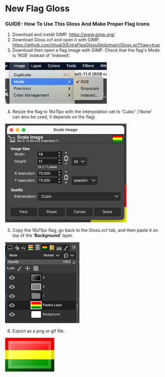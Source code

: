 # New Flag Gloss

### GUIDE- How To Use This Gloss And Make Proper Flag Icons

1. Download and install GIMP. https://www.gimp.org/
2. Download Gloss.xcf and open it with GIMP. https://github.com/shoal3/ExtraFlagGloss/blob/main/Gloss.xcf?raw=true
3. Download then open a flag image with GIMP. Check that the flag's Mode is 'RGB' instead of 'Indexed'.

![1](images/1.png)

4. Resize the flag to 16x11px with the interpolation set to 'Cubic' ('None' can also be used, it depends on the flag)

![2](images/2.png)

5. Copy the 16x11px flag, go back to the Gloss.xcf tab, and then paste it on top of the '**Background**' layer.

![3](images/3.png)

6. Export as a png or gif file.

![4](images/Bolivia.png)
